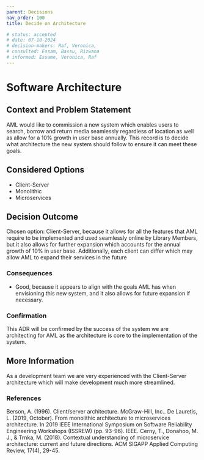 ```yaml
---
parent: Decisions
nav_order: 100
title: Decide on Architecture

# status: accepted
# date: 07-10-2024
# decision-makers: Raf, Veronica,
# consulted: Essam, Bassu, Rizwana
# informed: Essame, Veronica, Raf
---
```

<!-- markdownlint-disable-next-line MD025 -->
# Software Architecture

## Context and Problem Statement

AML would like to commission a new system which enables users to search, borrow and return media seamlessly regardless of location as well as allow for a 10% growth in user base annually. This record is to decide what architecture the new system should follow to ensure it can meet these goals.

## Considered Options

* Client-Server
* Monolithic
* Microservices

## Decision Outcome

Chosen option: Client-Server, because it allows for all the features that AML require to be implemented and used seamlessly online by Library Members, but it also allows for further expansion which accounts for the annual growth of 10% in user base. Additionally, each client can differ which may allow AML to expand their services in the future

### Consequences

* Good, because it appears to align with the goals AML has when envisioning this new system, and it also allows for future expansion if necessary.

### Confirmation

This ADR will be confirmed by the success of the system we are architecting for AML as the architecture is core to the implementation of the system.

## More Information

As a development team we are very experienced with the Client-Server architecture which will make development much more streamlined.

### References

Berson, A. (1996). Client/server architecture. McGraw-Hill, Inc..
De Lauretis, L. (2019, October). From monolithic architecture to microservices architecture. In 2019 IEEE International Symposium on Software Reliability Engineering Workshops (ISSREW) (pp. 93-96). IEEE.
Cerny, T., Donahoo, M. J., & Trnka, M. (2018). Contextual understanding of microservice architecture: current and future directions. ACM SIGAPP Applied Computing Review, 17(4), 29-45.
